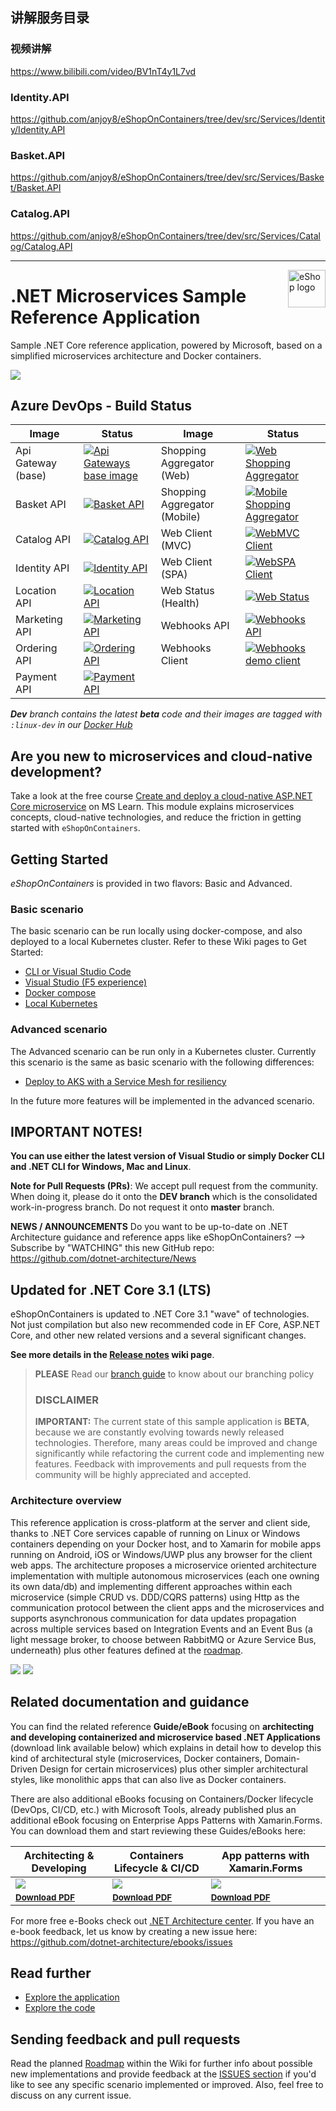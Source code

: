 ## 讲解服务目录
### 视频讲解
https://www.bilibili.com/video/BV1nT4y1L7vd

### Identity.API
https://github.com/anjoy8/eShopOnContainers/tree/dev/src/Services/Identity/Identity.API

### Basket.API
https://github.com/anjoy8/eShopOnContainers/tree/dev/src/Services/Basket/Basket.API


### Catalog.API
https://github.com/anjoy8/eShopOnContainers/tree/dev/src/Services/Catalog/Catalog.API



-------

<a href="https://dot.net/architecture">
   <img src="https://github.com/dotnet-architecture/eShopOnContainers/raw/dev/img/eshop_logo.png" alt="eShop logo" title="eShopOnContainers" align="right" height="60" />
</a>

# .NET Microservices Sample Reference Application

Sample .NET Core reference application, powered by Microsoft, based on a simplified microservices architecture and Docker containers.

![](img/eshop-webmvc-app-screenshot.png)

## Azure DevOps - Build Status

| Image | Status | Image | Status |
| ------------- | ------------- | ------------- | ------------- |
| Api Gateway (base) |  [![Api Gateways base image](https://msftdevtools.visualstudio.com/eShopOnContainers/_apis/build/status/microservices/apigws?branchName=dev)](https://msftdevtools.visualstudio.com/eShopOnContainers/_build/latest?definitionId=201&branchName=dev) | Shopping Aggregator (Web) | [![Web Shopping Aggregator](https://msftdevtools.visualstudio.com/eShopOnContainers/_apis/build/status/microservices/web-shopping-agg?branchName=dev)](https://msftdevtools.visualstudio.com/eShopOnContainers/_build/latest?definitionId=206&branchName=dev) |
| Basket API | [![Basket API](https://msftdevtools.visualstudio.com/eShopOnContainers/_apis/build/status/microservices/basket?branchName=dev)](https://msftdevtools.visualstudio.com/eShopOnContainers/_build/latest?definitionId=199&branchName=dev) | Shopping Aggregator (Mobile) | [![Mobile Shopping Aggregator](https://msftdevtools.visualstudio.com/eShopOnContainers/_apis/build/status/microservices/mobile-shopping-agg?branchName=dev)](https://msftdevtools.visualstudio.com/eShopOnContainers/_build/latest?definitionId=204&branchName=dev) |
| Catalog API | [![Catalog API](https://msftdevtools.visualstudio.com/eShopOnContainers/_apis/build/status/microservices/catalog?branchName=dev)](https://msftdevtools.visualstudio.com/eShopOnContainers/_build/latest?definitionId=197&branchName=dev) | Web Client (MVC) | [![WebMVC Client](https://msftdevtools.visualstudio.com/eShopOnContainers/_apis/build/status/microservices/webmvc?branchName=dev)](https://msftdevtools.visualstudio.com/eShopOnContainers/_build/latest?definitionId=209&branchName=dev) |
|Identity API | [![Identity API](https://msftdevtools.visualstudio.com/eShopOnContainers/_apis/build/status/microservices/identity?branchName=dev)](https://msftdevtools.visualstudio.com/eShopOnContainers/_build/latest?definitionId=200&branchName=dev) | Web Client (SPA) | [![WebSPA Client](https://msftdevtools.visualstudio.com/eShopOnContainers/_apis/build/status/microservices/webspa?branchName=dev)](https://msftdevtools.visualstudio.com/eShopOnContainers/_build/latest?definitionId=210&branchName=dev) |
| Location API | [![Location API](https://msftdevtools.visualstudio.com/eShopOnContainers/_apis/build/status/microservices/location?branchName=dev)](https://msftdevtools.visualstudio.com/eShopOnContainers/_build/latest?definitionId=202&branchName=dev) | Web Status (Health) | [![Web Status](https://msftdevtools.visualstudio.com/eShopOnContainers/_apis/build/status/microservices/webstatus?branchName=dev)](https://msftdevtools.visualstudio.com/eShopOnContainers/_build/latest?definitionId=211&branchName=dev) |
| Marketing API | [![Marketing API](https://msftdevtools.visualstudio.com/eShopOnContainers/_apis/build/status/microservices/marketing?branchName=dev)](https://msftdevtools.visualstudio.com/eShopOnContainers/_build/latest?definitionId=203&branchName=dev)  | Webhooks API | [![Webhooks API](https://msftdevtools.visualstudio.com/eShopOnContainers/_apis/build/status/microservices/webhooks?branchName=dev)](https://msftdevtools.visualstudio.com/eShopOnContainers/_build/latest?definitionId=207&branchName=dev)  |
| Ordering API | [![Ordering API](https://msftdevtools.visualstudio.com/eShopOnContainers/_apis/build/status/microservices/ordering?branchName=dev)](https://msftdevtools.visualstudio.com/eShopOnContainers/_build/latest?definitionId=198&branchName=dev) | Webhooks Client | [![Webhooks demo client](https://msftdevtools.visualstudio.com/eShopOnContainers/_apis/build/status/microservices/webhooks-client?branchName=dev)](https://msftdevtools.visualstudio.com/eShopOnContainers/_build/latest?definitionId=208&branchName=dev) |
| Payment API | [![Payment API](https://msftdevtools.visualstudio.com/eShopOnContainers/_apis/build/status/microservices/payment?branchName=dev)](https://msftdevtools.visualstudio.com/eShopOnContainers/_build/latest?definitionId=205&branchName=dev) | | |

_**Dev** branch contains the latest **beta** code and their images are tagged with `:linux-dev` in our [Docker Hub](https://hub.docker.com/u/eshop)_

## Are you new to **microservices** and **cloud-native development**? 
Take a look at the free course [Create and deploy a cloud-native ASP.NET Core microservice](https://docs.microsoft.com/en-us/learn/modules/microservices-aspnet-core/) on MS Learn.  This module explains microservices concepts, cloud-native technologies, and reduce the friction in getting started with `eShopOnContainers`.

## Getting Started

*eShopOnContainers* is provided in two flavors: Basic and Advanced.

### Basic scenario

The basic scenario can be run locally using docker-compose, and also deployed to a local Kubernetes cluster. Refer to these Wiki pages to Get Started:

- [CLI or Visual Studio Code](https://github.com/dotnet-architecture/eShopOnContainers/wiki/Windows-setup)
- [Visual Studio (F5 experience)](https://github.com/dotnet-architecture/eShopOnContainers/wiki/Windows-setup#optional---use-visual-studio)
- [Docker compose](https://github.com/dotnet-architecture/eShopOnContainers/wiki/Docker-compose-deployment-files)
- [Local Kubernetes](https://github.com/dotnet-architecture/eShopOnContainers/wiki/Deploy-to-Local-Kubernetes)

### Advanced scenario

The Advanced scenario can be run only in a Kubernetes cluster. Currently this scenario is the same as basic scenario with the following differences:

- [Deploy to AKS with a Service Mesh for resiliency](https://github.com/dotnet-architecture/eShopOnContainers/wiki/Deploy-to-Azure-Kubernetes-Service-(AKS))

In the future more features will be implemented in the advanced scenario.


## IMPORTANT NOTES!

**You can use either the latest version of Visual Studio or simply Docker CLI and .NET CLI for Windows, Mac and Linux**.

**Note for Pull Requests (PRs)**: We accept pull request from the community. When doing it, please do it onto the **DEV branch** which is the consolidated work-in-progress branch. Do not request it onto **master** branch.

**NEWS / ANNOUNCEMENTS**
Do you want to be up-to-date on .NET Architecture guidance and reference apps like eShopOnContainers? --> Subscribe by "WATCHING" this new GitHub repo: https://github.com/dotnet-architecture/News

## Updated for .NET Core 3.1 (LTS)

eShopOnContainers is updated to .NET Core 3.1  "wave" of technologies. Not just compilation but also new recommended code in EF Core, ASP.NET Core, and other new related versions and a several significant changes.

**See more details in the [Release notes](https://github.com/dotnet-architecture/eShopOnContainers/wiki/Release-notes) wiki page**.

>**PLEASE** Read our [branch guide](./branch-guide.md) to know about our branching policy
>
> ### DISCLAIMER
>
> **IMPORTANT:** The current state of this sample application is **BETA**, because we are constantly evolving towards newly released technologies. Therefore, many areas could be improved and change significantly while refactoring the current code and implementing new features. Feedback with improvements and pull requests from the community will be highly appreciated and accepted.

### Architecture overview

This reference application is cross-platform at the server and client side, thanks to .NET Core services capable of running on Linux or Windows containers depending on your Docker host, and to Xamarin for mobile apps running on Android, iOS or Windows/UWP plus any browser for the client web apps.
The architecture proposes a microservice oriented architecture implementation with multiple autonomous microservices (each one owning its own data/db) and implementing different approaches within each microservice (simple CRUD vs. DDD/CQRS patterns) using Http as the communication protocol between the client apps and the microservices and supports asynchronous communication for data updates propagation across multiple services based on Integration Events and an Event Bus (a light message broker, to choose between RabbitMQ or Azure Service Bus, underneath) plus other features defined at the [roadmap](https://github.com/dotnet-architecture/eShopOnContainers/wiki/Roadmap).

![](img/eshop_logo.png)
![](img/eShopOnContainers-architecture.png)

## Related documentation and guidance

You can find the related reference **Guide/eBook** focusing on **architecting and developing containerized and microservice based .NET Applications** (download link available below) which explains in detail how to develop this kind of architectural style (microservices, Docker containers, Domain-Driven Design for certain microservices) plus other simpler architectural styles, like monolithic apps that can also live as Docker containers.

There are also additional eBooks focusing on Containers/Docker lifecycle (DevOps, CI/CD, etc.) with Microsoft Tools, already published plus an additional eBook focusing on Enterprise Apps Patterns with Xamarin.Forms.
You can download them and start reviewing these Guides/eBooks here:

| Architecting & Developing | Containers Lifecycle & CI/CD | App patterns with Xamarin.Forms |
| ------------ | ------------|  ------------|
| [![](img/architecture-book-cover-large-we.png)](https://aka.ms/microservicesebook) | [![](img/devops-book-cover-large-we.png)](https://aka.ms/dockerlifecycleebook) | [![](img/xamarin-enterprise-patterns-ebook-cover-large-we.png)](https://aka.ms/xamarinpatternsebook) |
| <sup> <a href='https://aka.ms/microservicesebook'>**Download PDF**</a> </sup>  | <sup> <a href='https://aka.ms/dockerlifecycleebook'>**Download PDF** </a>  </sup> | <sup> <a href='https://aka.ms/xamarinpatternsebook'>**Download PDF**  </a>  </sup> |

For more free e-Books check out [.NET Architecture center](https://dot.net/architecture). If you have an e-book feedback, let us know by creating a new issue here: <https://github.com/dotnet-architecture/ebooks/issues>


## Read further

- [Explore the application](https://github.com/dotnet-architecture/eShopOnContainers/wiki/Explore-the-application)
- [Explore the code](https://github.com/dotnet-architecture/eShopOnContainers/wiki/Explore-the-code)

## Sending feedback and pull requests

Read the planned [Roadmap](https://github.com/dotnet-architecture/eShopOnContainers/wiki/Roadmap) within the Wiki for further info about possible new implementations and provide feedback at the [ISSUES section](https://github.com/dotnet/eShopOnContainers/issues) if you'd like to see any specific scenario implemented or improved. Also, feel free to discuss on any current issue.
